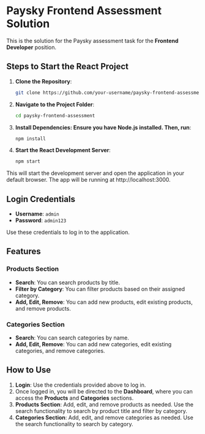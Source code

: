 # Paysky Frontend Assessment Solution

This is the solution for the Paysky assessment task for the **Frontend Developer** position.

## Steps to Start the React Project

1. **Clone the Repository**:
   ```bash
   git clone https://github.com/your-username/paysky-frontend-assessment.git

2. **Navigate to the Project Folder**:
   ```bash
   cd paysky-frontend-assessment

3. **Install Dependencies: Ensure you have Node.js installed. Then, run**:
   ```bash
   npm install

4. **Start the React Development Server**:
   ```bash
   npm start

This will start the development server and open the application in your default browser. The app will be running at http://localhost:3000.

## Login Credentials

- **Username**: `admin`
- **Password**: `admin123`

Use these credentials to log in to the application.

## Features

### Products Section
- **Search**: You can search products by title.
- **Filter by Category**: You can filter products based on their assigned category.
- **Add, Edit, Remove**: You can add new products, edit existing products, and remove products.

### Categories Section
- **Search**: You can search categories by name.
- **Add, Edit, Remove**: You can add new categories, edit existing categories, and remove categories.

## How to Use

1. **Login**: Use the credentials provided above to log in.
2. Once logged in, you will be directed to the **Dashboard**, where you can access the **Products** and **Categories** sections.
3. **Products Section**: Add, edit, and remove products as needed. Use the search functionality to search by product title and filter by category.
4. **Categories Section**: Add, edit, and remove categories as needed. Use the search functionality to search by category.
